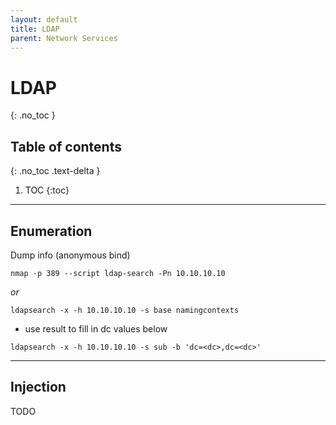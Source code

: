 ```yaml
---
layout: default
title: LDAP
parent: Network Services
---
```


# LDAP
{: .no_toc }

## Table of contents
{: .no_toc .text-delta }

1. TOC
{:toc}

---

## Enumeration
Dump info (anonymous bind)

```shell
nmap -p 389 --script ldap-search -Pn 10.10.10.10
```

_or_

```shell
ldapsearch -x -h 10.10.10.10 -s base namingcontexts
```
- use result to fill in dc values below

```shell
ldapsearch -x -h 10.10.10.10 -s sub -b 'dc=<dc>,dc=<dc>'
```

---

## Injection

TODO